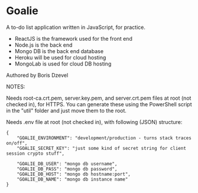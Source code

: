 Goalie
=====

A to-do list application written in JavaScript, for practice.

* ReactJS is the framework used for the front end
* Node.js is the back end
* Mongo DB is the back end database
* Heroku will be used for cloud hosting
* MongoLab is used for cloud DB hosting

Authored by Boris Dzevel

NOTES:

Needs root-ca.crt.pem, server.key.pem, and server.crt.pem files at root (not checked in), for HTTPS.
You can generate these using the PowerShell script in the "util" folder and just move them to the root.

Needs .env file at root (not checked in), with following (JSON) structure:

	{
		"GOALIE_ENVIRONMENT": "development/production - turns stack traces on/off",
		"GOALIE_SECRET_KEY": "just some kind of secret string for client session crypto stuff",
	
		"GOALIE_DB_USER": "mongo db username",
		"GOALIE_DB_PASS": "mongo db password",
		"GOALIE_DB_HOST": "mongo db hostname:port",
		"GOALIE_DB_NAME": "mongo db instance name"
	}
